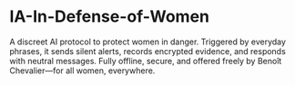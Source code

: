 # IA-In-Defense-of-Women
A discreet AI protocol to protect women in danger. Triggered by everyday phrases, it sends silent alerts, records encrypted evidence, and responds with neutral messages. Fully offline, secure, and offered freely by Benoît Chevalier—for all women, everywhere.
